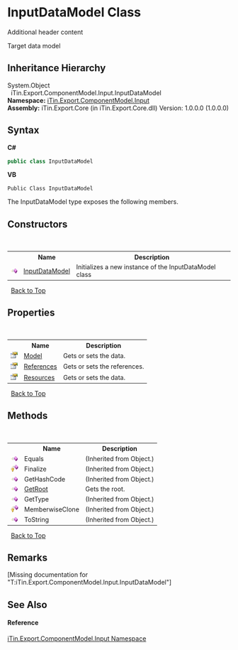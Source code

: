 # InputDataModel Class
Additional header content 

Target data model


## Inheritance Hierarchy
System.Object<br />&nbsp;&nbsp;iTin.Export.ComponentModel.Input.InputDataModel<br />
**Namespace:**&nbsp;<a href="N_iTin_Export_ComponentModel_Input">iTin.Export.ComponentModel.Input</a><br />**Assembly:**&nbsp;iTin.Export.Core (in iTin.Export.Core.dll) Version: 1.0.0.0 (1.0.0.0)

## Syntax

**C#**<br />
``` C#
public class InputDataModel
```

**VB**<br />
``` VB
Public Class InputDataModel
```

The InputDataModel type exposes the following members.


## Constructors
&nbsp;<table><tr><th></th><th>Name</th><th>Description</th></tr><tr><td>![Public method](media/pubmethod.gif "Public method")</td><td><a href="M_iTin_Export_ComponentModel_Input_InputDataModel__ctor">InputDataModel</a></td><td>
Initializes a new instance of the InputDataModel class</td></tr></table>&nbsp;
<a href="#inputdatamodel-class">Back to Top</a>

## Properties
&nbsp;<table><tr><th></th><th>Name</th><th>Description</th></tr><tr><td>![Public property](media/pubproperty.gif "Public property")</td><td><a href="P_iTin_Export_ComponentModel_Input_InputDataModel_Model">Model</a></td><td>
Gets or sets the data.</td></tr><tr><td>![Public property](media/pubproperty.gif "Public property")</td><td><a href="P_iTin_Export_ComponentModel_Input_InputDataModel_References">References</a></td><td>
Gets or sets the references.</td></tr><tr><td>![Public property](media/pubproperty.gif "Public property")</td><td><a href="P_iTin_Export_ComponentModel_Input_InputDataModel_Resources">Resources</a></td><td>
Gets or sets the data.</td></tr></table>&nbsp;
<a href="#inputdatamodel-class">Back to Top</a>

## Methods
&nbsp;<table><tr><th></th><th>Name</th><th>Description</th></tr><tr><td>![Public method](media/pubmethod.gif "Public method")</td><td>Equals</td><td> (Inherited from Object.)</td></tr><tr><td>![Protected method](media/protmethod.gif "Protected method")</td><td>Finalize</td><td> (Inherited from Object.)</td></tr><tr><td>![Public method](media/pubmethod.gif "Public method")</td><td>GetHashCode</td><td> (Inherited from Object.)</td></tr><tr><td>![Public method](media/pubmethod.gif "Public method")</td><td><a href="M_iTin_Export_ComponentModel_Input_InputDataModel_GetRoot">GetRoot</a></td><td>
Gets the root.</td></tr><tr><td>![Public method](media/pubmethod.gif "Public method")</td><td>GetType</td><td> (Inherited from Object.)</td></tr><tr><td>![Protected method](media/protmethod.gif "Protected method")</td><td>MemberwiseClone</td><td> (Inherited from Object.)</td></tr><tr><td>![Public method](media/pubmethod.gif "Public method")</td><td>ToString</td><td> (Inherited from Object.)</td></tr></table>&nbsp;
<a href="#inputdatamodel-class">Back to Top</a>

## Remarks
\[Missing <remarks> documentation for "T:iTin.Export.ComponentModel.Input.InputDataModel"\]

## See Also


#### Reference
<a href="N_iTin_Export_ComponentModel_Input">iTin.Export.ComponentModel.Input Namespace</a><br />